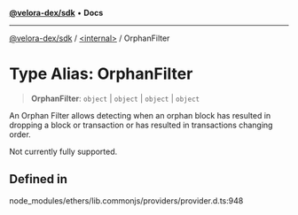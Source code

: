 [**@velora-dex/sdk**](../../README.md) • **Docs**

***

[@velora-dex/sdk](../../globals.md) / [\<internal\>](../README.md) / OrphanFilter

# Type Alias: OrphanFilter

> **OrphanFilter**: `object` \| `object` \| `object` \| `object`

An Orphan Filter allows detecting when an orphan block has
 resulted in dropping a block or transaction or has resulted
 in transactions changing order.

 Not currently fully supported.

## Defined in

node\_modules/ethers/lib.commonjs/providers/provider.d.ts:948
